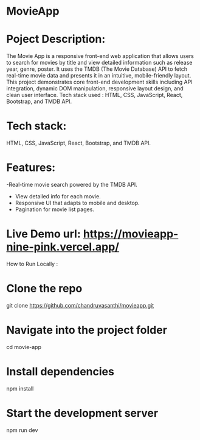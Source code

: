 # MovieApp
# Poject Description:
The Movie App is a responsive front-end web application that allows users to search for movies by title and view detailed information such as release year, genre, poster. It uses the TMDB (The Movie Database) API to fetch real-time movie data and presents it in an intuitive, mobile-friendly layout. This project demonstrates core front-end development skills including API integration, dynamic DOM manipulation, responsive layout design, and clean user interface. Tech stack used : HTML, CSS, JavaScript, React, Bootstrap, and TMDB API.

# Tech stack:
HTML, CSS, JavaScript, React, Bootstrap, and TMDB API.  

# Features:
-Real-time movie search powered by the TMDB API.
- View detailed info for each movie.
- Responsive UI that adapts to mobile and desktop.
- Pagination for movie list pages.
  
# Live Demo url: https://movieapp-nine-pink.vercel.app/

How to Run Locally :
# Clone the repo
git clone https://github.com/chandruvasanthi/movieapp.git

# Navigate into the project folder
cd movie-app

# Install dependencies
npm install

# Start the development server
npm run dev
